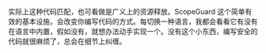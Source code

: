 实际上这种代码匹配，也可看做是广义上的资源释放。ScopeGuard 这个简单有效的基本设施，会改变你编写代码的方式。每切换一种语言，我都会看看它有没有在语言中内置，假如没有，就想办法动手实现一个。没有这个小东西，编写安全的代码就很麻烦了，总会在细节上纠缠。

